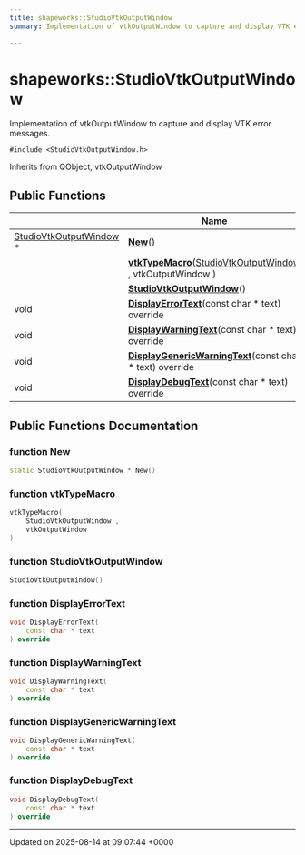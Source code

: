 ```yaml
---
title: shapeworks::StudioVtkOutputWindow
summary: Implementation of vtkOutputWindow to capture and display VTK error messages. 

---
```


# shapeworks::StudioVtkOutputWindow



Implementation of vtkOutputWindow to capture and display VTK error messages. 


`#include <StudioVtkOutputWindow.h>`

Inherits from QObject, vtkOutputWindow

## Public Functions

|                | Name           |
| -------------- | -------------- |
| [StudioVtkOutputWindow](../Classes/classshapeworks_1_1StudioVtkOutputWindow.md) * | **[New](../Classes/classshapeworks_1_1StudioVtkOutputWindow.md#function-new)**() |
| | **[vtkTypeMacro](../Classes/classshapeworks_1_1StudioVtkOutputWindow.md#function-vtktypemacro)**([StudioVtkOutputWindow](../Classes/classshapeworks_1_1StudioVtkOutputWindow.md) , vtkOutputWindow ) |
| | **[StudioVtkOutputWindow](../Classes/classshapeworks_1_1StudioVtkOutputWindow.md#function-studiovtkoutputwindow)**() |
| void | **[DisplayErrorText](../Classes/classshapeworks_1_1StudioVtkOutputWindow.md#function-displayerrortext)**(const char * text) override |
| void | **[DisplayWarningText](../Classes/classshapeworks_1_1StudioVtkOutputWindow.md#function-displaywarningtext)**(const char * text) override |
| void | **[DisplayGenericWarningText](../Classes/classshapeworks_1_1StudioVtkOutputWindow.md#function-displaygenericwarningtext)**(const char * text) override |
| void | **[DisplayDebugText](../Classes/classshapeworks_1_1StudioVtkOutputWindow.md#function-displaydebugtext)**(const char * text) override |

## Public Functions Documentation

### function New

```cpp
static StudioVtkOutputWindow * New()
```


### function vtkTypeMacro

```cpp
vtkTypeMacro(
    StudioVtkOutputWindow ,
    vtkOutputWindow 
)
```


### function StudioVtkOutputWindow

```cpp
StudioVtkOutputWindow()
```


### function DisplayErrorText

```cpp
void DisplayErrorText(
    const char * text
) override
```


### function DisplayWarningText

```cpp
void DisplayWarningText(
    const char * text
) override
```


### function DisplayGenericWarningText

```cpp
void DisplayGenericWarningText(
    const char * text
) override
```


### function DisplayDebugText

```cpp
void DisplayDebugText(
    const char * text
) override
```


-------------------------------

Updated on 2025-08-14 at 09:07:44 +0000